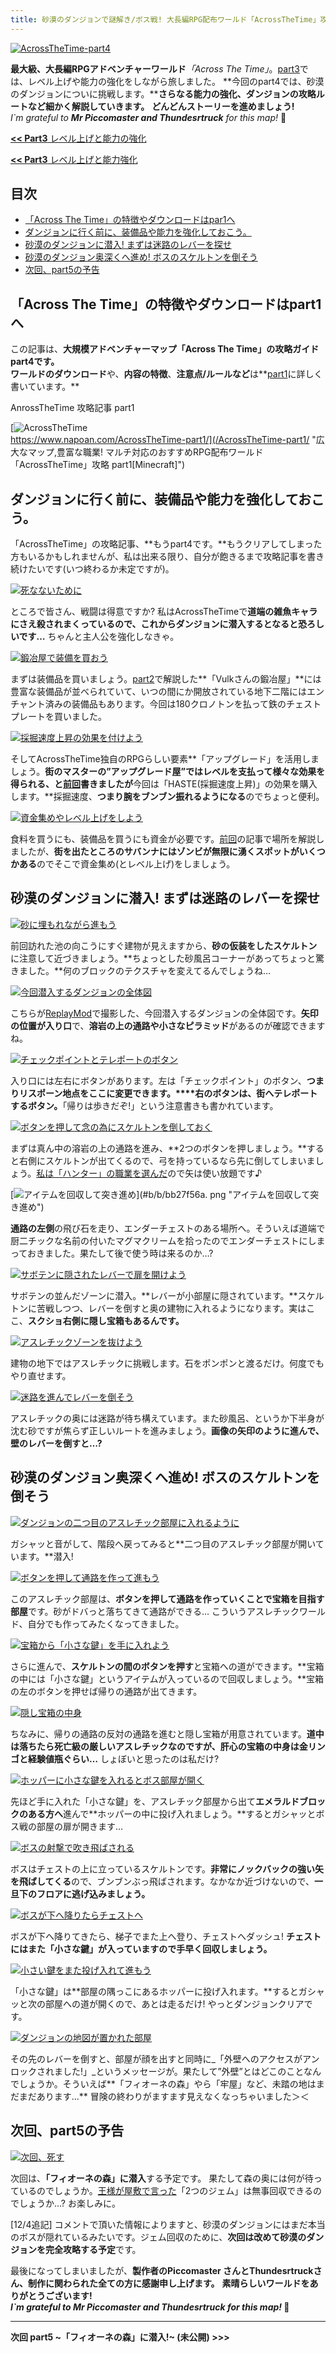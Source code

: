 ```yaml
---
title: 砂漠のダンジョンで謎解き/ボス戦! 大長編RPG配布ワールド「AcrossTheTime」攻略part4
---
```


[![AcrossTheTime-part4](https://cdn-ak.f.st-hatena.com/images/fotolife/s/sasigume/20210208/20210208133131.png)](#2/f/2f658bcb.png "AcrossTheTime-part4")

**最大級、大長編RPGアドベンチャーワールド**_「Across The Time」_。[part3](/AcrossTheTime-part3/)では、レベル上げや能力の強化をしながら旅しました。 **今回のpart4では、砂漠のダンジョンについに挑戦します。****さらなる能力の強化、ダンジョンの攻略ルートなど細かく解説していきます。** **どんどんストーリーを進めましょう!**  
_I\`m grateful to **Mr Piccomaster and Thundesrtruck** for this map!_ 🙂

[**<< Part3** レベル上げと能力の強化](/AcrossTheTime-part3/ "広大なマップ,豊富な職業! マルチ対応のおすすめRPG配布ワールド「AcrossTheTime」攻略 part2")

[**<< Part3** レベル上げと能力強化](/AcrossTheTime-part3/ "レベル上げと能力強化、砂漠の怪しげな村! 大長編RPG配布ワールド「AcrossTheTime」攻略part3 [Minecraft]")

## 目次

*   [「Across The Time」の特徴やダウンロードはpar1へ](#about-world)
*   [ダンジョンに行く前に、装備品や能力を強化しておこう。](#upgrade)
*   [砂漠のダンジョンに潜入! まずは迷路のレバーを探せ](#dungeon)
*   [砂漠のダンジョン奥深くへ進め! ボスのスケルトンを倒そう](#dungeon2)
*   [次回、part5の予告](#next-part)

## 「Across The Time」の特徴やダウンロードはpart1へ

この記事は、**大規模アドベンチャーマップ「Across The Time」の攻略ガイドpart4です。**  
**ワールドのダウンロード**や、**内容の特徴**、**注意点/ルールなど**は**[part1](/AcrossTheTime-part1/)に詳しく書いています。**

AnrossTheTime 攻略記事 part1

[![AcrossTheTime](https://cdn-ak.f.st-hatena.com/images/fotolife/s/sasigume/20210208/20210208144726.png)  
https://www.napoan.com/AcrossTheTime-part1/](/AcrossTheTime-part1/ "広大なマップ,豊富な職業! マルチ対応のおすすめRPG配布ワールド「AcrossTheTime」攻略 part1[Minecraft]")

## ダンジョンに行く前に、装備品や能力を強化しておこう。

「AcrossTheTime」の攻略記事、**もうpart4です。**もうクリアしてしまった方もいるかもしれませんが、私は出来る限り、自分が飽きるまで攻略記事を書き続けたいです(いつ終わるか未定ですが)。

[![死なないために](https://cdn-ak.f.st-hatena.com/images/fotolife/s/sasigume/20210208/20210208164613.png)](#e/4/e4371085.png "死なないために")

ところで皆さん、戦闘は得意ですか? 私はAcrossTheTimeで**道端の雑魚キャラにさえ殺されまくっているので、これからダンジョンに潜入するとなると恐ろしいです…** ちゃんと主人公を強化しなきゃ。

[![鍛冶屋で装備を買おう](https://cdn-ak.f.st-hatena.com/images/fotolife/s/sasigume/20210208/20210208150931.png)](#8/f/8f619029.png "鍛冶屋で装備を買おう")

まずは装備品を買いましょう。[part2](/AcrossTheTime-part2/)で解説した**「Vulkさんの鍛冶屋」**には豊富な装備品が並べられていて、いつの間にか開放されている地下二階にはエンチャント済みの装備品もあります。今回は180クロノトンを払って鉄のチェストプレートを買いました。

[![採掘速度上昇の効果を付けよう](https://cdn-ak.f.st-hatena.com/images/fotolife/s/sasigume/20210208/20210208145255.png)](#7/f/7fbd4b4e.png "採掘速度上昇の効果を付けよう")

そしてAcrossTheTime独自のRPGらしい要素**「アップグレード」を活用しましょう。**街のマスターの”アップグレード屋”ではレベルを支払って様々な効果を得られる、と[前回](http:///archives/AcrossTheTime-part3.html)書きましたが**今回は「HASTE(採掘速度上昇)」の効果を購入します。**採掘速度、**つまり腕をブンブン振れるようになる**のでちょっと便利。

[![資金集めやレベル上げをしよう](https://cdn-ak.f.st-hatena.com/images/fotolife/s/sasigume/20210208/20210208161014.png)](#c/b/cb1b1074.png "資金集めやレベル上げをしよう")

食料を買うにも、装備品を買うにも資金が必要です。[前回](http:///archives/AcrossTheTime-part3.html)の記事で場所を解説しましたが、**街を出たところのサバンナにはゾンビが無限に湧くスポットがいくつかある**のでそこで資金集め(とレベル上げ)をしましょう。

## 砂漠のダンジョンに潜入! まずは迷路のレバーを探せ

[![砂に埋もれながら進もう](https://cdn-ak.f.st-hatena.com/images/fotolife/s/sasigume/20210208/20210208141948.png)](#6/1/6195e90b.png "砂に埋もれながら進もう")

前回訪れた池の向こうにすぐ建物が見えますから、**砂の仮装をしたスケルトン**に注意して近づきましょう。**ちょっとした砂風呂コーナーがあってちょっと驚きました。**何のブロックのテクスチャを変えてるんでしょうね…

[![今回潜入するダンジョンの全体図](https://cdn-ak.f.st-hatena.com/images/fotolife/s/sasigume/20210208/20210208155513.png)](#b/b/bbe00949.png "今回潜入するダンジョンの全体図")

こちらが[ReplayMod](/replay-mod-part1/)で撮影した、今回潜入するダンジョンの全体図です。**矢印の位置が入り口**で、**溶岩の上の通路や小さなピラミッド**があるのが確認できますね。

[![チェックポイントとテレポートのボタン](https://cdn-ak.f.st-hatena.com/images/fotolife/s/sasigume/20210208/20210208152806.png)](#a/1/a17340d9.png "チェックポイントとテレポートのボタン")

入り口には左右にボタンがあります。左は「チェックポイント」のボタン、**つまりリスポーン地点をここに変更できます。****右のボタンは、街へテレポートするボタン。**「帰りは歩きだぞ!」という注意書きも書かれています。

[![ボタンを押して念の為にスケルトンを倒しておく](https://www.napoan.com/wp-content/uploads/imgs/b/c/bc25f828.png)](#b/c/bc25f828.png "ボタンを押して念の為にスケルトンを倒しておく")

まずは真ん中の溶岩の上の通路を進み、**2つのボタンを押しましょう。**すると右側にスケルトンが出てくるので、弓を持っているなら先に倒してしまいましょう。[私は「ハンター」の職業を選んだ](/AcrossTheTime-part2/#select-jobs)ので矢は使い放題です♪

[![アイテムを回収して突き進め](https://cdn-ak.f.st-hatena.com/images/fotolife/s/sasigume/20210208/20210208155411.png)](#b/b/bb27f56a.
png "アイテムを回収して突き進め")

**通路の左側**の飛び石を走り、エンダーチェストのある場所へ。そういえば道端で厨二チックな名前の付いたマグマクリームを拾ったのでエンダーチェストにしまっておきました。果たして後で使う時は来るのか…?

[![サボテンに隠されたレバーで扉を開けよう](https://cdn-ak.f.st-hatena.com/images/fotolife/s/sasigume/20210208/20210208125129.png)](#0/8/0810586d.png "サボテンに隠されたレバーで扉を開けよう")

サボテンの並んだゾーンに潜入。**レバーが小部屋に隠されています。**スケルトンに苦戦しつつ、レバーを倒すと奥の建物に入れるようになります。実はここ、**スクショ右側に隠し宝箱もあるんです。**

[![アスレチックゾーンを抜けよう](https://cdn-ak.f.st-hatena.com/images/fotolife/s/sasigume/20210208/20210208141603.png)](#5/e/5e8d5d74.png "アスレチックゾーンを抜けよう")

建物の地下ではアスレチックに挑戦します。石をポンポンと渡るだけ。何度でもやり直せます。

[![迷路を進んでレバーを倒そう](https://cdn-ak.f.st-hatena.com/images/fotolife/s/sasigume/20210208/20210208144210.png)](#7/5/75cf365a.png "迷路を進んでレバーを倒そう")

アスレチックの奥には迷路が待ち構えています。また砂風呂、というか下半身が沈む砂ですが焦らず正しいルートを進みましょう。**画像の矢印のように進んで、壁のレバーを倒すと…?**

## 砂漠のダンジョン奥深くへ進め! ボスのスケルトンを倒そう

[![ダンジョンの二つ目のアスレチック部屋に入れるように](https://cdn-ak.f.st-hatena.com/images/fotolife/s/sasigume/20210208/20210208180749.png)](#f/e/fe7794cd.png "ダンジョンの二つ目のアスレチック部屋に入れるように")

ガシャッと音がして、階段へ戻ってみると**二つ目のアスレチック部屋が開いています。**潜入!

[![ボタンを押して通路を作って進もう](https://cdn-ak.f.st-hatena.com/images/fotolife/s/sasigume/20210208/20210208135519.png)](#4/b/4b073d8e.png "ボタンを押して通路を作って進もう")

このアスレチック部屋は、**ボタンを押して通路を作っていくことで宝箱を目指す部屋**です。砂がドバっと落ちてきて通路ができる… こういうアスレチックワールド、自分でも作ってみたくなってきました。

[![宝箱から「小さな鍵」を手に入れよう](https://cdn-ak.f.st-hatena.com/images/fotolife/s/sasigume/20210208/20210208180423.png)](#f/b/fb464039.png "宝箱から「小さな鍵」を手に入れよう")

さらに進んで、**スケルトンの間のボタンを押す**と宝箱への道ができます。**宝箱の中には「小さな鍵」というアイテムが入っているので回収しましょう。**宝箱の左のボタンを押せば帰りの通路が出てきます。

[![隠し宝箱の中身](https://www.napoan.com/wp-content/uploads/imgs/f/5/f5f97934.png)](#f/5/f5f97934.png "隠し宝箱の中身")

ちなみに、帰りの通路の反対の通路を進むと隠し宝箱が用意されています。**道中は落ちたら死亡級の厳しいアスレチックなのですが、肝心の宝箱の中身は金リンゴと経験値瓶ぐらい…** しょぼいと思ったのは私だけ?

[![ホッパーに小さな鍵を入れるとボス部屋が開く](https://cdn-ak.f.st-hatena.com/images/fotolife/s/sasigume/20210208/20210208124829.png)](#0/4/041915f9.png "ホッパーに小さな鍵を入れるとボス部屋が開く")

先ほど手に入れた「小さな鍵」を、アスレチック部屋から出て**エメラルドブロックのある方へ**進んで**ホッパーの中に投げ入れましょう。**するとガシャッとボス戦の部屋の扉が開きます…

[![ボスの射撃で吹き飛ばされる](https://cdn-ak.f.st-hatena.com/images/fotolife/s/sasigume/20210208/20210208130245.png)](#1/2/12366a22.png "ボスの射撃で吹き飛ばされる")

ボスはチェストの上に立っているスケルトンです。**非常にノックバックの強い矢を飛ばしてくる**ので、ブンブンぶっ飛ばされます。なかなか近づけないので、**一旦下のフロアに逃げ込みましょう。**

[![ボスが下へ降りたらチェストへ](https://cdn-ak.f.st-hatena.com/images/fotolife/s/sasigume/20210208/20210208160053.png)](#c/1/c1a01df3.png "ボスが下へ降りたらチェストへ")

ボスが下へ降りてきたら、梯子でまた上へ登り、チェストへダッシュ! **チェストにはまた「小さな鍵」が入っていますので手早く回収しましょう。**

[![小さい鍵をまた投げ入れて進もう](https://cdn-ak.f.st-hatena.com/images/fotolife/s/sasigume/20210208/20210208150712.png)](#8/c/8ca31f11.png "小さい鍵をまた投げ入れて進もう")

「小さな鍵」は**部屋の隅っこにあるホッパーに投げ入れます。**するとガシャッと次の部屋への道が開くので、あとは走るだけ! やっとダンジョンクリアです。

[![ダンジョンの地図が置かれた部屋](https://cdn-ak.f.st-hatena.com/images/fotolife/s/sasigume/20210208/20210208161633.png)](#d/1/d19cf6d4.png "ダンジョンの地図が置かれた部屋")

その先のレバーを倒すと、部屋が顔を出すと同時に_「外壁へのアクセスがアンロックされました!」_というメッセージが。果たして”外壁”とはどこのことなんでしょうか。そういえば**「フィオーネの森」やら「牢屋」など、未踏の地はまだまだあります…** 冒険の終わりがますます見えなくなっちゃいました＞＜

## 次回、part5の予告

[![次回、死す](https://cdn-ak.f.st-hatena.com/images/fotolife/s/sasigume/20210208/20210208145646.png)](#8/2/8292d712.png "次回、死す")

次回は、**「フィオーネの森」に潜入**する予定です。 果たして森の奥には何が待っているのでしょうか。[王様が屋敷で言った](/AcrossTheTime-part2/#calypso)「2つのジェム」は無事回収できるのでしょうか…? お楽しみに。

\[12/4追記\] コメントで頂いた情報によりますと、砂漠のダンジョンにはまだ本当のボスが隠れているみたいです。ジェム回収のために、**次回は改めて砂漠のダンジョンを完全攻略する予定**です。

最後になってしまいましたが、**製作者のPiccomaster さんとThundesrtruckさん、制作に関わられた全ての方に感謝申し上げます。** **素晴らしいワールドをありがとうございます!  
_I\`m grateful to Mr Piccomaster and Thundesrtruck for this map!_ 🙂**

---

**次回 part5 ~「フィオーネの森」に潜入!~ (未公開) >>>**
